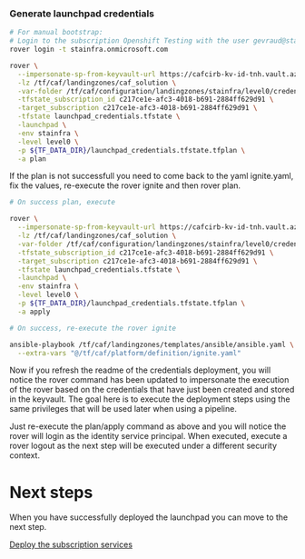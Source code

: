 
### Generate launchpad credentials

```bash
# For manual bootstrap:
# Login to the subscription Openshift Testing with the user gevraud@stainfra.onmicrosoft.com
rover login -t stainfra.onmicrosoft.com

rover \
  --impersonate-sp-from-keyvault-url https://cafcirb-kv-id-tnh.vault.azure.net/ \
  -lz /tf/caf/landingzones/caf_solution \
  -var-folder /tf/caf/configuration/landingzones/stainfra/level0/credentials \
  -tfstate_subscription_id c217ce1e-afc3-4018-b691-2884ff629d91 \
  -target_subscription c217ce1e-afc3-4018-b691-2884ff629d91 \
  -tfstate launchpad_credentials.tfstate \
  -launchpad \
  -env stainfra \
  -level level0 \
  -p ${TF_DATA_DIR}/launchpad_credentials.tfstate.tfplan \
  -a plan

```

If the plan is not successfull you need to come back to the yaml ignite.yaml, fix the values, re-execute the rover ignite and then rover plan.


```bash 
# On success plan, execute

rover \
  --impersonate-sp-from-keyvault-url https://cafcirb-kv-id-tnh.vault.azure.net/ \
  -lz /tf/caf/landingzones/caf_solution \
  -var-folder /tf/caf/configuration/landingzones/stainfra/level0/credentials \
  -tfstate_subscription_id c217ce1e-afc3-4018-b691-2884ff629d91 \
  -target_subscription c217ce1e-afc3-4018-b691-2884ff629d91 \
  -tfstate launchpad_credentials.tfstate \
  -launchpad \
  -env stainfra \
  -level level0 \
  -p ${TF_DATA_DIR}/launchpad_credentials.tfstate.tfplan \
  -a apply

```

```bash
# On success, re-execute the rover ignite

ansible-playbook /tf/caf/landingzones/templates/ansible/ansible.yaml \
  --extra-vars "@/tf/caf/platform/definition/ignite.yaml"

```

Now if you refresh the readme of the credentials deployment, you will notice the rover command has been updated to impersonate the execution of the rover based on the credentials that have just been created and stored in the keyvault. The goal here is to execute the deployment steps using the same privileges that will be used later when using a pipeline.

Just re-execute the plan/apply command as above and you will notice the rover will login as the identity service principal. When executed, execute a rover logout as the next step will be executed under a different security context.

# Next steps

When you have successfully deployed the launchpad you can  move to the next step.

 [Deploy the subscription services](../../level1/subscriptions/readme.md)
